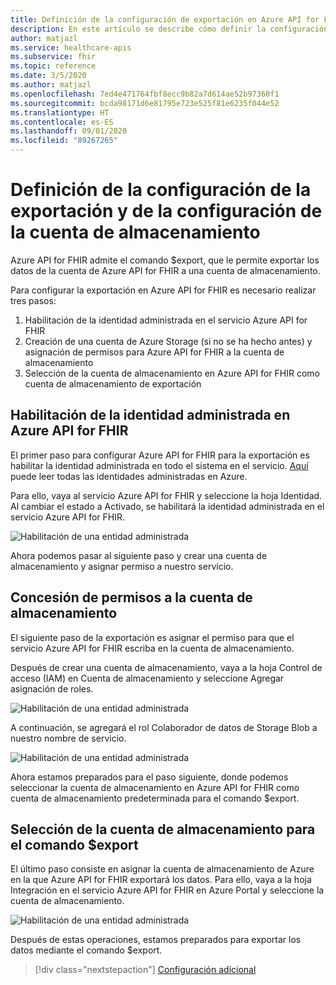 ```yaml
---
title: Definición de la configuración de exportación en Azure API for FHIR
description: En este artículo se describe cómo definir la configuración de exportación en Azure API for FHIR
author: matjazl
ms.service: healthcare-apis
ms.subservice: fhir
ms.topic: reference
ms.date: 3/5/2020
ms.author: matjazl
ms.openlocfilehash: 7ed4e471764fbf8ecc9b82a7d614ae52b97360f1
ms.sourcegitcommit: bcda98171d6e81795e723e525f81e6235f044e52
ms.translationtype: HT
ms.contentlocale: es-ES
ms.lasthandoff: 09/01/2020
ms.locfileid: "89267265"
---
```

# <a name="configure-export-setting-and-set-up-the-storage-account"></a>Definición de la configuración de la exportación y de la configuración de la cuenta de almacenamiento

Azure API for FHIR admite el comando $export, que le permite exportar los datos de la cuenta de Azure API for FHIR a una cuenta de almacenamiento.

Para configurar la exportación en Azure API for FHIR es necesario realizar tres pasos:

1. Habilitación de la identidad administrada en el servicio Azure API for FHIR
2. Creación de una cuenta de Azure Storage (si no se ha hecho antes) y asignación de permisos para Azure API for FHIR a la cuenta de almacenamiento
3. Selección de la cuenta de almacenamiento en Azure API for FHIR como cuenta de almacenamiento de exportación

## <a name="enabling-managed-identity-on-azure-api-for-fhir"></a>Habilitación de la identidad administrada en Azure API for FHIR

El primer paso para configurar Azure API for FHIR para la exportación es habilitar la identidad administrada en todo el sistema en el servicio. [Aquí](../active-directory/managed-identities-azure-resources/overview.md) puede leer todas las identidades administradas en Azure.

Para ello, vaya al servicio Azure API for FHIR y seleccione la hoja Identidad. Al cambiar el estado a Activado, se habilitará la identidad administrada en el servicio Azure API for FHIR.

![Habilitación de una entidad administrada](media/export-data/fhir-mi-enabled.png)

Ahora podemos pasar al siguiente paso y crear una cuenta de almacenamiento y asignar permiso a nuestro servicio.

## <a name="adding-permission-to-storage-account"></a>Concesión de permisos a la cuenta de almacenamiento

El siguiente paso de la exportación es asignar el permiso para que el servicio Azure API for FHIR escriba en la cuenta de almacenamiento.

Después de crear una cuenta de almacenamiento, vaya a la hoja Control de acceso (IAM) en Cuenta de almacenamiento y seleccione Agregar asignación de roles.

![Habilitación de una entidad administrada](media/export-data/fhir-export-role-assignment.png)

A continuación, se agregará el rol Colaborador de datos de Storage Blob a nuestro nombre de servicio.

![Habilitación de una entidad administrada](media/export-data/fhir-export-role-add.png)

Ahora estamos preparados para el paso siguiente, donde podemos seleccionar la cuenta de almacenamiento en Azure API for FHIR como cuenta de almacenamiento predeterminada para el comando $export.

## <a name="selecting-the-storage-account-for-export"></a>Selección de la cuenta de almacenamiento para el comando $export

El último paso consiste en asignar la cuenta de almacenamiento de Azure en la que Azure API for FHIR exportará los datos. Para ello, vaya a la hoja Integración en el servicio Azure API for FHIR en Azure Portal y seleccione la cuenta de almacenamiento.

![Habilitación de una entidad administrada](media/export-data/fhir-export-storage.png)

Después de estas operaciones, estamos preparados para exportar los datos mediante el comando $export.

>[!div class="nextstepaction"]
>[Configuración adicional](azure-api-for-fhir-additional-settings.md)
